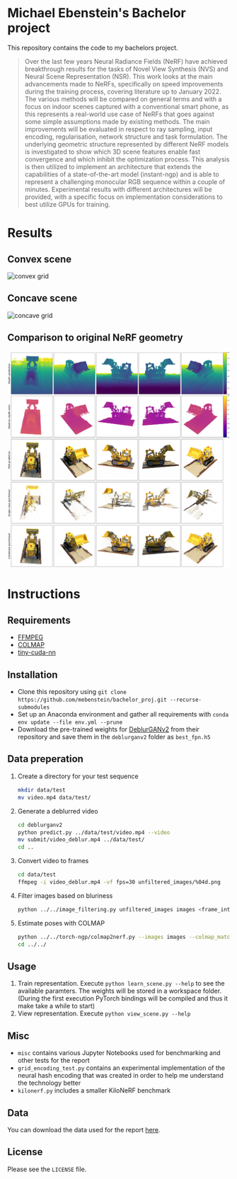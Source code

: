 # Michael Ebenstein's Bachelor project 
This repository contains the code to my bachelors project.

> Over the last few years Neural Radiance Fields (NeRF) have achieved breakthrough results for
the tasks of Novel View Synthesis (NVS) and Neural Scene Representation (NSR). This work
looks at the main advancements made to NeRFs, specifically on speed improvements during
the training process, covering literature up to January 2022. The various methods will be
compared on general terms and with a focus on indoor scenes captured with a conventional
smart phone, as this represents a real-world use case of NeRFs that goes against some simple
assumptions made by existing methods. The main improvements will be evaluated in respect
to ray sampling, input encoding, regularisation, network structure and task formulation. The
underlying geometric structure represented by different NeRF models is investigated to show
which 3D scene features enable fast convergence and which inhibit the optimization process.
This analysis is then utilized to implement an architecture that extends the capabilities of
a state-of-the-art model (instant-ngp) and is able to represent a challenging monocular RGB
sequence within a couple of minutes. Experimental results with different architectures will
be provided, with a specific focus on implementation considerations to best utilize GPUs for
training.


# Results

## Convex scene
![convex grid](figs/grid_convex.png)

## Concave scene
![concave grid](figs/grid_concave.png)

## Comparison to original NeRF geometry
![nerf grid](figs/grid.png)

# Instructions
## Requirements
+ [FFMPEG](https://www.ffmpeg.org/download.html)
+ [COLMAP](https://colmap.github.io/install.html)
+ [tiny-cuda-nn](https://github.com/NVlabs/tiny-cuda-nn.git)

## Installation

+ Clone this repository using `git clone https://github.com/mebenstein/bachelor_proj.git --recurse-submodules`
+ Set up an Anaconda environment and gather all requirements with `conda env update --file env.yml --prune`
+ Download the pre-trained weights for [DeblurGANv2](https://github.com/VITA-Group/DeblurGANv2) from their repository and save them in the `deblurganv2` folder as `best_fpn.h5`

## Data preperation

1. Create a directory for your test sequence
    ```bash
    mkdir data/test
    mv video.mp4 data/test/
    ```
2. Generate a deblurred video
    ```bash
    cd deblurganv2
    python predict.py ../data/test/video.mp4 --video
    mv submit/video_deblur.mp4 ../data/test/
    cd ..
    ```
3. Convert video to frames
    ```bash
    cd data/test
    ffmpeg -i video_deblur.mp4 -vf fps=30 unfiltered_images/%04d.png
    ```
4. Filter images based on bluriness
    ```bash
    python ../../image_filtering.py unfiltered_images images <frame_interval:int>
    ```
5. Estimate poses with COLMAP
    ```bash
    python ../../torch-ngp/colmap2nerf.py --images images --colmap_matcher exhaustive --run_colmap
    cd ../../
    ```

## Usage
1. Train representation. Execute `python learn_scene.py --help` to see the available paramters. The weights will be stored in a workspace folder. (During the first execution PyTorch bindings will be compiled and thus it make take a while to start)
2. View representation. Execute `python view_scene.py --help`

## Misc
+ `misc` contains various Jupyter Notebooks used for benchmarking and other tests for the report
+ `grid_encoding_test.py` contains an experimental implementation of the neural hash encoding that was created in order to help me understand the technology better
+ `kilonerf.py` includes a smaller KiloNeRF benchmark

## Data
You can download the data used for the report [here](https://drive.google.com/drive/folders/1d_851b8vshHdhXx-8HOxBbd9CP8Mth4_?usp=sharing).

## License
Please see the `LICENSE` file.